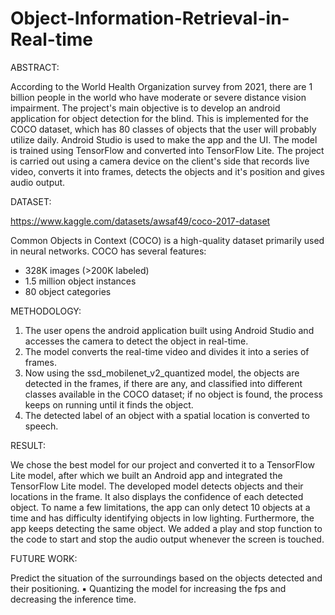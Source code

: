 # Object-Information-Retrieval-in-Real-time

ABSTRACT: 

According to the World Health Organization survey from 
2021, there are 1 billion people in the world who have 
moderate or severe distance vision impairment. The 
project's main objective is to develop an android 
application for object detection for the blind. This is 
implemented for the COCO dataset, which has 80 classes 
of objects that the user will probably utilize daily. Android 
Studio is used to make the app and the UI. The model is 
trained using TensorFlow and converted into TensorFlow 
Lite. The project is carried out using a camera device on 
the client's side that records live video, converts it into 
frames, detects the objects and it's position and gives 
audio output.

DATASET: 

https://www.kaggle.com/datasets/awsaf49/coco-2017-dataset

Common Objects in Context (COCO) is a 
high-quality dataset primarily used in neural 
networks.
COCO has several features:
- 328K images (>200K labeled)
- 1.5 million object instances
- 80 object categories

METHODOLOGY:

1. The user opens the android application built 
using Android Studio and accesses the camera 
to detect the object in real-time. 
2. The model converts the real-time video and 
divides it into a series of frames. 
3. Now using the ssd_mobilenet_v2_quantized 
model, the objects are detected in the frames, 
if there are any, and classified into different 
classes available in the COCO dataset; if no 
object is found, the process keeps on running 
until it finds the object. 
4. The detected label of an object with a spatial 
location is converted to speech.

RESULT:

We chose the best model for our project and converted it to a TensorFlow Lite model, after which we built an 
Android app and integrated the TensorFlow Lite model. The developed model detects objects and their locations 
in the frame. It also displays the confidence of each detected object. To name a few limitations, the app can only 
detect 10 objects at a time and has difficulty identifying objects in low lighting. Furthermore, the app keeps 
detecting the same object. We added a play and stop function to the code to start and stop the audio output 
whenever the screen is touched. 

FUTURE WORK:

Predict the situation of the 
surroundings based on the objects 
detected and their positioning.
▪ Quantizing the model for 
increasing the fps and decreasing 
the inference time.
